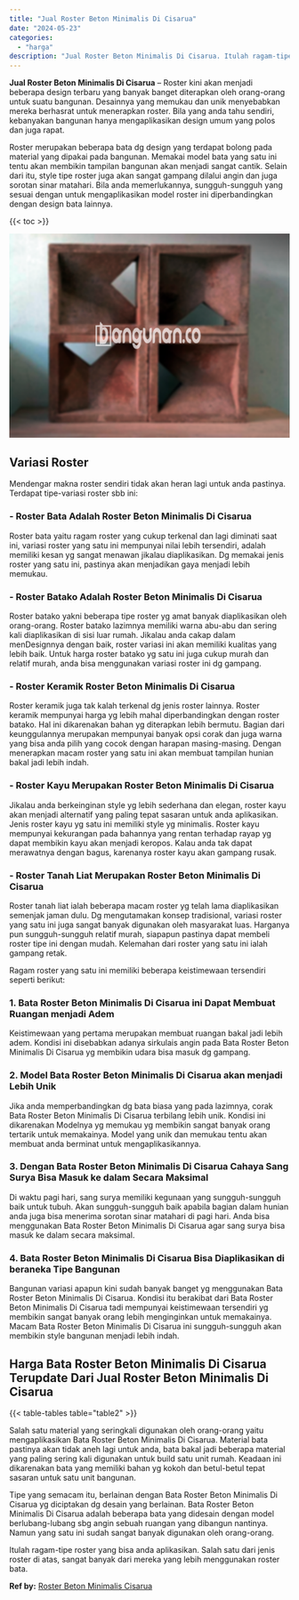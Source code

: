 ```yaml
---
title: "Jual Roster Beton Minimalis Di Cisarua"
date: "2024-05-23"
categories: 
  - "harga"
description: "Jual Roster Beton Minimalis Di Cisarua. Itulah ragam-tipe roster yang bisa anda aplikasikan. Salah satu dari jenis roster di atas, sangat banyak dari mereka..."
---
```


**Jual Roster Beton Minimalis Di Cisarua** – Roster kini akan menjadi beberapa design terbaru yang banyak banget diterapkan oleh orang-orang untuk suatu bangunan. Desainnya yang memukau dan unik menyebabkan mereka berhasrat untuk menerapkan roster. Bila yang anda tahu sendiri, kebanyakan bangunan hanya mengaplikasikan design umum yang polos dan juga rapat.

Roster merupakan beberapa bata dg design yang terdapat bolong pada material yang dipakai pada bangunan. Memakai model bata yang satu ini tentu akan membikin tampilan bangunan akan menjadi sangat cantik. Selain dari itu, style tipe roster juga akan sangat gampang dilalui angin dan juga sorotan sinar matahari. Bila anda memerlukannya, sungguh-sungguh yang sesuai dengan untuk mengaplikasikan model roster ini diperbandingkan dengan design bata lainnya.

{{< toc >}}

![Jual Roster Beton Minimalis Di Cisarua](/images/bata-roster-minimalis-34.png)

## Variasi Roster

Mendengar makna roster sendiri tidak akan heran lagi untuk anda pastinya. Terdapat tipe-variasi roster sbb ini:

### \- Roster Bata Adalah Roster Beton Minimalis Di Cisarua

Roster bata yaitu ragam roster yang cukup terkenal dan lagi diminati saat ini, variasi roster yang satu ini mempunyai nilai lebih tersendiri, adalah memiliki kesan yg sangat menawan jikalau diaplikasikan. Dg memakai jenis roster yang satu ini, pastinya akan menjadikan gaya menjadi lebih memukau.

### \- Roster Batako Adalah Roster Beton Minimalis Di Cisarua

Roster batako yakni beberapa tipe roster yg amat banyak diaplikasikan oleh orang-orang. Roster batako lazimnya memiliki warna abu-abu dan sering kali diaplikasikan di sisi luar rumah. Jikalau anda cakap dalam menDesignnya dengan baik, roster variasi ini akan memiliki kualitas yang lebih baik. Untuk harga roster batako yg satu ini juga cukup murah dan relatif murah, anda bisa menggunakan variasi roster ini dg gampang.

### \- Roster Keramik Roster Beton Minimalis Di Cisarua

Roster keramik juga tak kalah terkenal dg jenis roster lainnya. Roster keramik mempunyai harga yg lebih mahal diperbandingkan dengan roster batako. Hal ini dikarenakan bahan yg diterapkan lebih bermutu. Bagian dari keunggulannya merupakan mempunyai banyak opsi corak dan juga warna yang bisa anda pilih yang cocok dengan harapan masing-masing. Dengan menerapkan macam roster yang satu ini akan membuat tampilan hunian bakal jadi lebih indah.

### \- Roster Kayu Merupakan Roster Beton Minimalis Di Cisarua

Jikalau anda berkeinginan style yg lebih sederhana dan elegan, roster kayu akan menjadi alternatif yang paling tepat sasaran untuk anda aplikasikan. Jenis roster kayu yg satu ini memiliki style yg minimalis. Roster kayu mempunyai kekurangan pada bahannya yang rentan terhadap rayap yg dapat membikin kayu akan menjadi keropos. Kalau anda tak dapat merawatnya dengan bagus, karenanya roster kayu akan gampang rusak.

### \- Roster Tanah Liat Merupakan Roster Beton Minimalis Di Cisarua

Roster tanah liat ialah beberapa macam roster yg telah lama diaplikasikan semenjak jaman dulu. Dg mengutamakan konsep tradisional, variasi roster yang satu ini juga sangat banyak digunakan oleh masyarakat luas. Harganya pun sungguh-sungguh relatif murah, siapapun pastinya dapat membeli roster tipe ini dengan mudah. Kelemahan dari roster yang satu ini ialah gampang retak.

Ragam roster yang satu ini memiliki beberapa keistimewaan tersendiri seperti berikut:

### 1\. Bata Roster Beton Minimalis Di Cisarua ini Dapat Membuat Ruangan menjadi Adem

Keistimewaan yang pertama merupakan membuat ruangan bakal jadi lebih adem. Kondisi ini disebabkan adanya sirkulais angin pada Bata Roster Beton Minimalis Di Cisarua yg membikin udara bisa masuk dg gampang.

### 2\. Model Bata Roster Beton Minimalis Di Cisarua akan menjadi Lebih Unik

Jika anda memperbandingkan dg bata biasa yang pada lazimnya, corak Bata Roster Beton Minimalis Di Cisarua terbilang lebih unik. Kondisi ini dikarenakan Modelnya yg memukau yg membikin sangat banyak orang tertarik untuk memakainya. Model yang unik dan memukau tentu akan membuat anda berminat untuk mengaplikasikannya.

### 3\. Dengan Bata Roster Beton Minimalis Di Cisarua Cahaya Sang Surya Bisa Masuk ke dalam Secara Maksimal

Di waktu pagi hari, sang surya memiliki kegunaan yang sungguh-sungguh baik untuk tubuh. Akan sungguh-sungguh baik apabila bagian dalam hunian anda juga bisa menerima sorotan sinar matahari di pagi hari. Anda bisa menggunakan Bata Roster Beton Minimalis Di Cisarua agar sang surya bisa masuk ke dalam secara maksimal.

### 4\. Bata Roster Beton Minimalis Di Cisarua Bisa Diaplikasikan di beraneka Tipe Bangunan

Bangunan variasi apapun kini sudah banyak banget yg menggunakan Bata Roster Beton Minimalis Di Cisarua. Kondisi itu berakibat dari Bata Roster Beton Minimalis Di Cisarua tadi mempunyai keistimewaan tersendiri yg membikin sangat banyak orang lebih menginginkan untuk memakainya. Macam Bata Roster Beton Minimalis Di Cisarua ini sungguh-sungguh akan membikin style bangunan menjadi lebih indah.

## Harga Bata Roster Beton Minimalis Di Cisarua Terupdate Dari Jual Roster Beton Minimalis Di Cisarua

{{< table-tables table="table2" >}}

Salah satu material yang seringkali digunakan oleh orang-orang yaitu mengaplikasikan Bata Roster Beton Minimalis Di Cisarua. Material bata pastinya akan tidak aneh lagi untuk anda, bata bakal jadi beberapa material yang paling sering kali digunakan untuk build satu unit rumah. Keadaan ini dikarenakan bata yang memiliki bahan yg kokoh dan betul-betul tepat sasaran untuk satu unit bangunan.

Tipe yang semacam itu, berlainan dengan Bata Roster Beton Minimalis Di Cisarua yg diciptakan dg desain yang berlainan. Bata Roster Beton Minimalis Di Cisarua adalah beberapa bata yang didesain dengan model berlubang-lubang sbg angin sebuah ruangan yang dibangun nantinya. Namun yang satu ini sudah sangat banyak digunakan oleh orang-orang.

Itulah ragam-tipe roster yang bisa anda aplikasikan. Salah satu dari jenis roster di atas, sangat banyak dari mereka yang lebih menggunakan roster bata.

**Ref by:** [Roster Beton Minimalis Cisarua](https://id.wikipedia.org/wiki/Roster)
